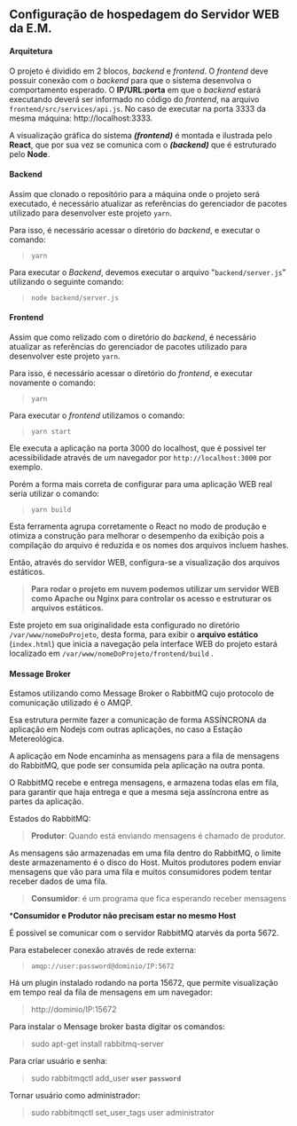 ## Configuração de hospedagem do Servidor WEB da E.M.

#### Arquitetura
O projeto é dividido em 2 blocos, *backend* e *frontend*. O *frontend* deve possuir conexão com o *backend* para que o sistema desenvolva o comportamento esperado. O **IP/URL:porta** em que o *backend* estará executando deverá ser informado no código do *frontend*, na arquivo ``` frontend/src/services/api.js ```. No caso de executar na porta 3333 da mesma máquina: http://localhost:3333.

A visualização gráfica do sistema ***(frontend)*** é montada e ilustrada pelo **React**, que por sua vez se comunica com o  ***(backend)*** que é estruturado pelo **Node**.

#### Backend

Assim que clonado o repositório para a máquina onde o projeto será executado, é necessário atualizar as referências do gerenciador de pacotes utilizado para desenvolver este projeto ``` yarn ```.

Para isso, é necessário acessar o diretório do *backend*, e executar o comando:

> ``` yarn ```

Para executar o *Backend*, devemos executar o arquivo "``` backend/server.js ```" utilizando o seguinte comando:

> ``` node backend/server.js ```


#### Frontend

Assim que como relizado com o diretório do *backend*, é necessário atualizar as referências do gerenciador de pacotes utilizado para desenvolver este projeto ``` yarn ```.

Para isso, é necessário acessar o diretório do *frontend*, e executar novamente o comando:

> ``` yarn ```

Para executar o *frontend* utilizamos o comando:

> ``` yarn start ```

Ele executa a aplicação na porta 3000 do localhost, que é possivel ter acessibilidade através de um navegador por ``` http://localhost:3000 ``` por exemplo.

Porém a forma mais correta de configurar para uma aplicação WEB real seria utilizar o comando:

> ``` yarn build ```

Esta ferramenta agrupa corretamente o React no modo de produção e otimiza a construção para melhorar o desempenho da exibição pois a compilação do arquivo é reduzida e os nomes dos arquivos incluem hashes.

Então, através do servidor WEB, configura-se a visualização dos arquivos estáticos. 

> **Para rodar o projeto em nuvem podemos utilizar um servidor WEB como Apache ou Nginx para controlar os acesso e estruturar os arquivos estáticos.**

Este projeto em sua originalidade esta configurado no diretório ``` /var/www/nomeDoProjeto ```, desta forma, para exibir o **arquivo estático** (``` index.html ```) que inicia a navegação pela interface WEB do projeto estará localizado em ``` /var/www/nomeDoProjeto/frontend/build ``` .


#### Message Broker

Estamos utilizando como Message Broker o RabbitMQ cujo protocolo de comunicação utilizado é o AMQP.

Esa estrutura permite fazer a comunicação de forma ASSÍNCRONA da aplicação em Nodejs com outras aplicações, no caso a Estação Metereológica.

A aplicação em Node encaminha as mensagens para a fila de mensagens do RabbitMQ, que pode ser consumida pela aplicação na outra ponta.

O RabbitMQ recebe e entrega mensagens, e armazena todas elas em fila, para garantir que haja entrega e que a mesma seja assíncrona entre as partes da aplicação.

Estados do RabbitMQ:

> **Produtor**: Quando está enviando mensagens é chamado de produtor.

As mensagens são armazenadas em uma fila dentro do RabbitMQ, o limite deste armazenamento é o disco do Host. Muitos produtores podem enviar mensagens que vão para uma fila e muitos consumidores podem tentar receber dados de uma fila.

> **Consumidor**: é um programa que fica esperando receber mensagens

***Consumidor e Produtor não precisam estar no mesmo Host**

É possivel se comunicar com o servidor RabbitMQ atarvés da porta 5672.

Para estabelecer conexão através de rede externa:

> ``` amqp://user:password@dominio/IP:5672 ```

Há um plugin instalado rodando na porta 15672, que permite visualização em tempo real da fila de mensagens em um navegador:

>  http://dominio/IP:15672

Para instalar o Mensage broker basta digitar os comandos:

> sudo apt-get install rabbitmq-server

Para criar usuário e senha:

> sudo rabbitmqctl add_user **```user```** **```password```**

Tornar usuário como administrador:

> sudo rabbitmqctl set_user_tags user administrator









